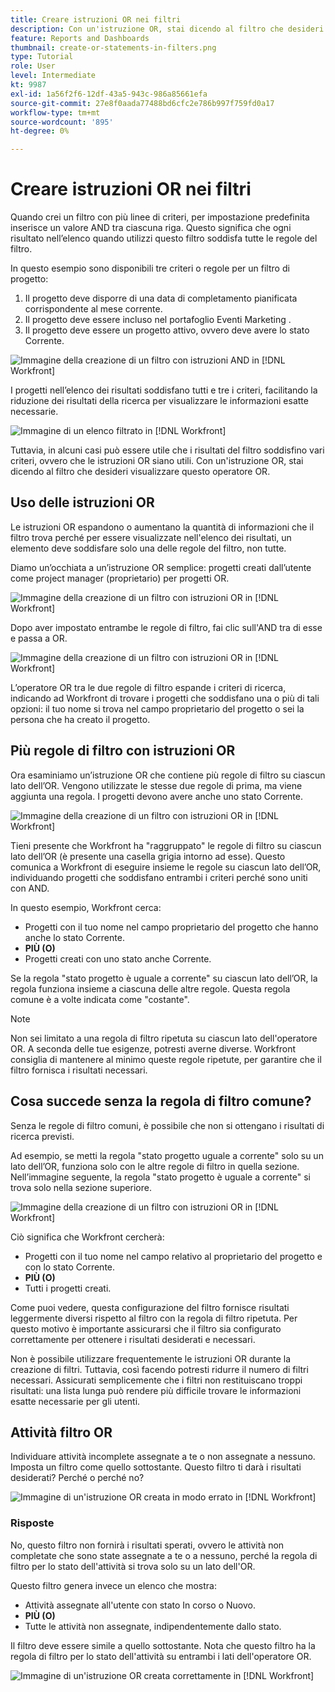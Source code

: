 ```yaml
---
title: Creare istruzioni OR nei filtri
description: Con un'istruzione OR, stai dicendo al filtro che desideri visualizzare questo operatore OR.
feature: Reports and Dashboards
thumbnail: create-or-statements-in-filters.png
type: Tutorial
role: User
level: Intermediate
kt: 9987
exl-id: 1a56f2f6-12df-43a5-943c-986a85661efa
source-git-commit: 27e8f0aada77488bd6cfc2e786b997f759fd0a17
workflow-type: tm+mt
source-wordcount: '895'
ht-degree: 0%

---
```


# Creare istruzioni OR nei filtri

Quando crei un filtro con più linee di criteri, per impostazione predefinita inserisce un valore AND tra ciascuna riga. Questo significa che ogni risultato nell’elenco quando utilizzi questo filtro soddisfa tutte le regole del filtro.

In questo esempio sono disponibili tre criteri o regole per un filtro di progetto:

1. Il progetto deve disporre di una data di completamento pianificata corrispondente al mese corrente.
1. Il progetto deve essere incluso nel portafoglio Eventi Marketing .
1. Il progetto deve essere un progetto attivo, ovvero deve avere lo stato Corrente.

![Immagine della creazione di un filtro con istruzioni AND in [!DNL Workfront]](assets/or-statement-1.png)

I progetti nell’elenco dei risultati soddisfano tutti e tre i criteri, facilitando la riduzione dei risultati della ricerca per visualizzare le informazioni esatte necessarie.

![Immagine di un elenco filtrato in [!DNL Workfront]](assets/or-statement-2.png)

Tuttavia, in alcuni casi può essere utile che i risultati del filtro soddisfino vari criteri, ovvero che le istruzioni OR siano utili. Con un&#39;istruzione OR, stai dicendo al filtro che desideri visualizzare questo operatore OR.

## Uso delle istruzioni OR

Le istruzioni OR espandono o aumentano la quantità di informazioni che il filtro trova perché per essere visualizzate nell&#39;elenco dei risultati, un elemento deve soddisfare solo una delle regole del filtro, non tutte.

Diamo un’occhiata a un’istruzione OR semplice: progetti creati dall’utente come project manager (proprietario) per progetti OR.

![Immagine della creazione di un filtro con istruzioni OR in [!DNL Workfront]](assets/or-statement-3.png)

Dopo aver impostato entrambe le regole di filtro, fai clic sull&#39;AND tra di esse e passa a OR.

![Immagine della creazione di un filtro con istruzioni OR in [!DNL Workfront]](assets/or-statement-4.png)

L’operatore OR tra le due regole di filtro espande i criteri di ricerca, indicando ad Workfront di trovare i progetti che soddisfano una o più di tali opzioni: il tuo nome si trova nel campo proprietario del progetto o sei la persona che ha creato il progetto.

## Più regole di filtro con istruzioni OR

Ora esaminiamo un’istruzione OR che contiene più regole di filtro su ciascun lato dell’OR. Vengono utilizzate le stesse due regole di prima, ma viene aggiunta una regola. I progetti devono avere anche uno stato Corrente.

![Immagine della creazione di un filtro con istruzioni OR in [!DNL Workfront]](assets/or-statement-5.png)

Tieni presente che Workfront ha &quot;raggruppato&quot; le regole di filtro su ciascun lato dell’OR (è presente una casella grigia intorno ad esse). Questo comunica a Workfront di eseguire insieme le regole su ciascun lato dell’OR, individuando progetti che soddisfano entrambi i criteri perché sono uniti con AND.

In questo esempio, Workfront cerca:

* Progetti con il tuo nome nel campo proprietario del progetto che hanno anche lo stato Corrente.
* **PIÙ (O)**
* Progetti creati con uno stato anche Corrente.

Se la regola &quot;stato progetto è uguale a corrente&quot; su ciascun lato dell’OR, la regola funziona insieme a ciascuna delle altre regole. Questa regola comune è a volte indicata come &quot;costante&quot;.

>[!NOTE]
>
>Non sei limitato a una regola di filtro ripetuta su ciascun lato dell&#39;operatore OR. A seconda delle tue esigenze, potresti averne diverse. Workfront consiglia di mantenere al minimo queste regole ripetute, per garantire che il filtro fornisca i risultati necessari.

## Cosa succede senza la regola di filtro comune?

Senza le regole di filtro comuni, è possibile che non si ottengano i risultati di ricerca previsti.

Ad esempio, se metti la regola &quot;stato progetto uguale a corrente&quot; solo su un lato dell’OR, funziona solo con le altre regole di filtro in quella sezione. Nell’immagine seguente, la regola &quot;stato progetto è uguale a corrente&quot; si trova solo nella sezione superiore.

![Immagine della creazione di un filtro con istruzioni OR in [!DNL Workfront]](assets/or-statement-6.png)

Ciò significa che Workfront cercherà:

* Progetti con il tuo nome nel campo relativo al proprietario del progetto e con lo stato Corrente.
* **PIÙ (O)**
* Tutti i progetti creati.

Come puoi vedere, questa configurazione del filtro fornisce risultati leggermente diversi rispetto al filtro con la regola di filtro ripetuta. Per questo motivo è importante assicurarsi che il filtro sia configurato correttamente per ottenere i risultati desiderati e necessari.

Non è possibile utilizzare frequentemente le istruzioni OR durante la creazione di filtri. Tuttavia, così facendo potresti ridurre il numero di filtri necessari. Assicurati semplicemente che i filtri non restituiscano troppi risultati: una lista lunga può rendere più difficile trovare le informazioni esatte necessarie per gli utenti.

## Attività filtro OR

Individuare attività incomplete assegnate a te o non assegnate a nessuno. Imposta un filtro come quello sottostante. Questo filtro ti darà i risultati desiderati? Perché o perché no?

![Immagine di un&#39;istruzione OR creata in modo errato in [!DNL Workfront]](assets/or-statement-your-turn-1.png)

### Risposte

No, questo filtro non fornirà i risultati sperati, ovvero le attività non completate che sono state assegnate a te o a nessuno, perché la regola di filtro per lo stato dell&#39;attività si trova solo su un lato dell&#39;OR.

Questo filtro genera invece un elenco che mostra:

* Attività assegnate all&#39;utente con stato In corso o Nuovo.
* **PIÙ (O)**
* Tutte le attività non assegnate, indipendentemente dallo stato.

Il filtro deve essere simile a quello sottostante. Nota che questo filtro ha la regola di filtro per lo stato dell&#39;attività su entrambi i lati dell&#39;operatore OR.

![Immagine di un&#39;istruzione OR creata correttamente in [!DNL Workfront]](assets/or-statement-your-turn-2.png)
